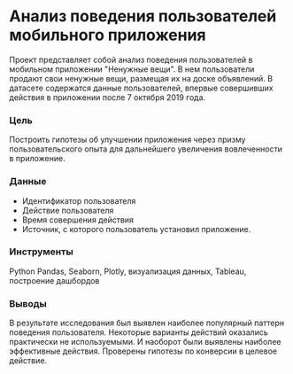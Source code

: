 # Анализ поведения пользователей мобильного приложения 
Проект представляет собой анализ поведения пользователей в мобильном приложении "Ненужные вещи". В нем пользователи продают свои ненужные вещи, размещая их на доске объявлений. В датасете содержатся данные пользователей, впервые совершивших действия в приложении после 7 октября 2019 года.
### Цель
Построить гипотезы об улучшении приложения через призму пользовательского опыта для дальнейшего увеличения вовлеченности в приложение.
### Данные 
- Идентификатор пользователя
- Действие пользователя 
- Время совершения действия
- Источник, с которого пользователь установил приложение.
### Инструменты
Python
Pandas,
Seaborn,
Plotly,
визуализация данных,
Tableau,
построение дашбордов
### Выводы
В результате исследования был выявлен наиболее популярный паттерн поведения пользователя. Некоторые варианты действий оказались практически не используемыми. И наоборот были выявлены наиболее эффективные действия. Проверены гипотезы по конверсии в целевое действие. 
